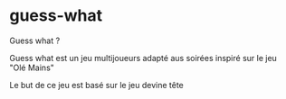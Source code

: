 # guess-what

Guess what ?

Guess what est un jeu multijoueurs adapté aus soirées inspiré sur le jeu "Olé Mains"

Le but de ce jeu est basé sur le jeu devine tête
